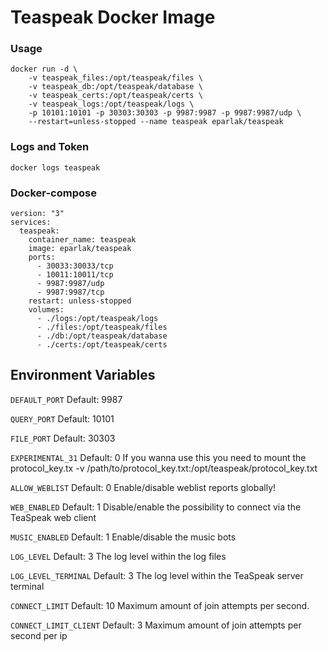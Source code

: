# Teaspeak Docker Image

### Usage

```
docker run -d \
	-v teaspeak_files:/opt/teaspeak/files \
	-v teaspeak_db:/opt/teaspeak/database \
	-v teaspeak_certs:/opt/teaspeak/certs \
	-v teaspeak_logs:/opt/teaspeak/logs \
	-p 10101:10101 -p 30303:30303 -p 9987:9987 -p 9987:9987/udp \
	--restart=unless-stopped --name teaspeak eparlak/teaspeak
  ```

### Logs and Token
```
docker logs teaspeak
```
### Docker-compose

````
version: "3"
services:
  teaspeak:
    container_name: teaspeak
    image: eparlak/teaspeak
    ports:
      - 30033:30033/tcp
      - 10011:10011/tcp
      - 9987:9987/udp
      - 9987:9987/tcp
    restart: unless-stopped
    volumes:
      - ./logs:/opt/teaspeak/logs
      - ./files:/opt/teaspeak/files
      - ./db:/opt/teaspeak/database
      - ./certs:/opt/teaspeak/certs
````

## Environment Variables

`DEFAULT_PORT` Default: 9987

`QUERY_PORT` Default: 10101 

`FILE_PORT` Default: 30303 

`EXPERIMENTAL_31` Default: 0 If you wanna use this you need to mount the protocol_key.tx -v /path/to/protocol_key.txt:/opt/teaspeak/protocol_key.txt

`ALLOW_WEBLIST` Default: 0 Enable/disable weblist reports globally!

`WEB_ENABLED` Default: 1 Disable/enable the possibility to connect via the TeaSpeak web client

`MUSIC_ENABLED` Default: 1 Enable/disable the music bots

`LOG_LEVEL` Default: 3 The log level within the log files

`LOG_LEVEL_TERMINAL` Default: 3 The log level within the TeaSpeak server terminal

`CONNECT_LIMIT` Default: 10 Maximum amount of join attempts per second.

`CONNECT_LIMIT_CLIENT` Default: 3 Maximum amount of join attempts per second per ip


  